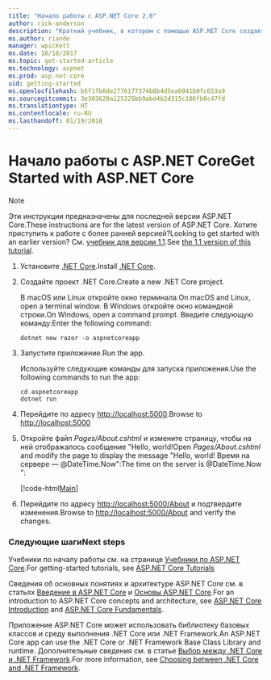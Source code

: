 ```yaml
---
title: "Начало работы с ASP.NET Core 2.0"
author: rick-anderson
description: "Краткий учебник, в котором с помощью ASP.NET Core создается и запускается простое приложение Hello World."
ms.author: riande
manager: wpickett
ms.date: 10/18/2017
ms.topic: get-started-article
ms.technology: aspnet
ms.prod: asp.net-core
uid: getting-started
ms.openlocfilehash: b5f1fb0de2776177374b8b4d5ea6041b0fc653a9
ms.sourcegitcommit: 3e303620a125325bb9abd4b2d315c106fb8c47fd
ms.translationtype: HT
ms.contentlocale: ru-RU
ms.lasthandoff: 01/19/2018
---
```

# <a name="get-started-with-aspnet-core"></a><span data-ttu-id="ea5a4-103">Начало работы с ASP.NET Core</span><span class="sxs-lookup"><span data-stu-id="ea5a4-103">Get Started with ASP.NET Core</span></span>

> [!NOTE]
> <span data-ttu-id="ea5a4-104">Эти инструкции предназначены для последней версии ASP.NET Core.</span><span class="sxs-lookup"><span data-stu-id="ea5a4-104">These instructions are for the latest version of ASP.NET Core.</span></span> <span data-ttu-id="ea5a4-105">Хотите приступить к работе с более ранней версией?</span><span class="sxs-lookup"><span data-stu-id="ea5a4-105">Looking to get started with an earlier version?</span></span> <span data-ttu-id="ea5a4-106">См. [учебник для версии 1.1](xref:getting-started-1.1).</span><span class="sxs-lookup"><span data-stu-id="ea5a4-106">See [the 1.1 version of this tutorial](xref:getting-started-1.1).</span></span>

1. <span data-ttu-id="ea5a4-107">Установите [.NET Core](https://www.microsoft.com/net/core/).</span><span class="sxs-lookup"><span data-stu-id="ea5a4-107">Install [.NET Core](https://www.microsoft.com/net/core/).</span></span>

2. <span data-ttu-id="ea5a4-108">Создайте проект .NET Core.</span><span class="sxs-lookup"><span data-stu-id="ea5a4-108">Create a new .NET Core project.</span></span>

   <span data-ttu-id="ea5a4-109">В macOS или Linux откройте окно терминала.</span><span class="sxs-lookup"><span data-stu-id="ea5a4-109">On macOS and Linux, open a terminal window.</span></span> <span data-ttu-id="ea5a4-110">В Windows откройте окно командной строки.</span><span class="sxs-lookup"><span data-stu-id="ea5a4-110">On Windows, open a command prompt.</span></span> <span data-ttu-id="ea5a4-111">Введите следующую команду:</span><span class="sxs-lookup"><span data-stu-id="ea5a4-111">Enter the following command:</span></span>

    ```terminal
    dotnet new razor -o aspnetcoreapp
    ```
    
4. <span data-ttu-id="ea5a4-112">Запустите приложение.</span><span class="sxs-lookup"><span data-stu-id="ea5a4-112">Run the app.</span></span>

    <span data-ttu-id="ea5a4-113">Используйте следующие команды для запуска приложения.</span><span class="sxs-lookup"><span data-stu-id="ea5a4-113">Use the following commands to run the app:</span></span>

    ```terminal
    cd aspnetcoreapp
    dotnet run
    ```

5. <span data-ttu-id="ea5a4-114">Перейдите по адресу [http://localhost:5000](http://localhost:5000).</span><span class="sxs-lookup"><span data-stu-id="ea5a4-114">Browse to [http://localhost:5000](http://localhost:5000)</span></span>

6. <span data-ttu-id="ea5a4-115">Откройте файл *Pages/About.cshtml* и измените страницу, чтобы на ней отображалось сообщение "Hello, world!</span><span class="sxs-lookup"><span data-stu-id="ea5a4-115">Open *Pages/About.cshtml* and modify the page to display the message "Hello, world!</span></span> <span data-ttu-id="ea5a4-116">Время на сервере — @DateTime.Now":</span><span class="sxs-lookup"><span data-stu-id="ea5a4-116">The time on the server is @DateTime.Now ":</span></span>

    [!code-html[Main](getting-started/sample/getting-started/about.cshtml?highlight=9&range=1-9)]

7. <span data-ttu-id="ea5a4-117">Перейдите по адресу [http://localhost:5000/About](http://localhost:5000/About) и подтвердите изменения.</span><span class="sxs-lookup"><span data-stu-id="ea5a4-117">Browse to [http://localhost:5000/About](http://localhost:5000/About) and verify the changes.</span></span>

### <a name="next-steps"></a><span data-ttu-id="ea5a4-118">Следующие шаги</span><span class="sxs-lookup"><span data-stu-id="ea5a4-118">Next steps</span></span>

<span data-ttu-id="ea5a4-119">Учебники по началу работы см. на странице [Учебники по ASP.NET Core](tutorials/index.md).</span><span class="sxs-lookup"><span data-stu-id="ea5a4-119">For getting-started tutorials, see [ASP.NET Core Tutorials](tutorials/index.md)</span></span>

<span data-ttu-id="ea5a4-120">Сведения об основных понятиях и архитектуре ASP.NET Core см. в статьях [Введение в ASP.NET Core](index.md) и [Основы ASP.NET Core](fundamentals/index.md).</span><span class="sxs-lookup"><span data-stu-id="ea5a4-120">For an introduction to ASP.NET Core concepts and architecture, see [ASP.NET Core Introduction](index.md) and [ASP.NET Core Fundamentals](fundamentals/index.md).</span></span>

<span data-ttu-id="ea5a4-121">Приложение ASP.NET Core может использовать библиотеку базовых классов и среду выполнения .NET Core или .NET Framework.</span><span class="sxs-lookup"><span data-stu-id="ea5a4-121">An ASP.NET Core app can use the .NET Core or .NET Framework Base Class Library and runtime.</span></span> <span data-ttu-id="ea5a4-122">Дополнительные сведения см. в статье [Выбор между .NET Core и .NET Framework](https://docs.microsoft.com/dotnet/articles/standard/choosing-core-framework-server).</span><span class="sxs-lookup"><span data-stu-id="ea5a4-122">For more information, see [Choosing between .NET Core and .NET Framework](https://docs.microsoft.com/dotnet/articles/standard/choosing-core-framework-server).</span></span>
